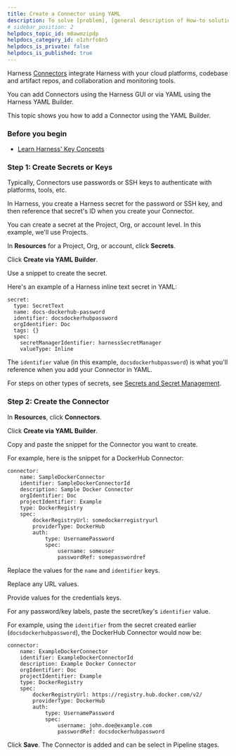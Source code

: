 ```yaml
---
title: Create a Connector using YAML
description: To solve [problem], [general description of How-to solution]. In this topic --  Before you begin. Visual Summary. Step 1 --  Title. Step 2 --  Title. Next steps. Before you begin. Your target environment must…
# sidebar_position: 2
helpdocs_topic_id: m0awmzipdp
helpdocs_category_id: o1zhrfo8n5
helpdocs_is_private: false
helpdocs_is_published: true
---
```


Harness [Connectors](https://docs.harness.io/category/connectors) integrate Harness with your cloud platforms, codebase and artifact repos, and collaboration and monitoring tools.

You can add Connectors using the Harness GUI or via YAML using the Harness YAML Builder.

This topic shows you how to add a Connector using the YAML Builder.


### Before you begin

* [Learn Harness' Key Concepts](../../getting-started/learn-harness-key-concepts.md)

### Step 1: Create Secrets or Keys

Typically, Connectors use passwords or SSH keys to authenticate with platforms, tools, etc.

In Harness, you create a Harness secret for the password or SSH key, and then reference that secret's ID when you create your Connector.

You can create a secret at the Project, Org, or account level. In this example, we'll use Projects.

In **Resources** for a Project, Org, or account, click **Secrets**.

Click **Create via YAML Builder**.

Use a snippet to create the secret.

Here's an example of a Harness inline text secret in YAML:


```
secret:  
  type: SecretText  
  name: docs-dockerhub-password  
  identifier: docsdockerhubpassword  
  orgIdentifier: Doc  
  tags: {}  
  spec:  
    secretManagerIdentifier: harnessSecretManager  
    valueType: Inline
```
The `identifier` value (in this example, `docsdockerhubpassword`) is what you'll reference when you add your Connector in YAML.

For steps on other types of secrets, see [Secrets and Secret Management](https://docs.harness.io/category/security).

### Step 2: Create the Connector

In **Resources**, click **Connectors**.

Click **Create via YAML Builder**.

Copy and paste the snippet for the Connector you want to create.

For example, here is the snippet for a DockerHub Connector:


```
connector:  
    name: SampleDockerConnector  
    identifier: SampleDockerConnectorId  
    description: Sample Docker Connector  
    orgIdentifier: Doc  
    projectIdentifier: Example  
    type: DockerRegistry  
    spec:  
        dockerRegistryUrl: somedockerregistryurl  
        providerType: DockerHub  
        auth:  
            type: UsernamePassword  
            spec:  
                username: someuser  
                passwordRef: somepasswordref
```
Replace the values for the `name` and `identifier` keys.

Replace any URL values.

Provide values for the credentials keys.

For any password/key labels, paste the secret/key's `identifier` value.

For example, using the `identifier` from the secret created earlier (`docsdockerhubpassword`), the DockerHub Connector would now be:


```
connector:  
    name: ExampleDockerConnector  
    identifier: ExampleDockerConnectorId  
    description: Example Docker Connector  
    orgIdentifier: Doc  
    projectIdentifier: Example  
    type: DockerRegistry  
    spec:  
        dockerRegistryUrl: https://registry.hub.docker.com/v2/  
        providerType: DockerHub  
        auth:  
            type: UsernamePassword  
            spec:  
                username: john.doe@example.com  
                passwordRef: docsdockerhubpassword
```
Click **Save**. The Connector is added and can be select in Pipeline stages.

